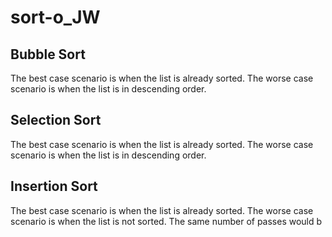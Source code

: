 # sort-o_JW

## Bubble Sort ##
The best case scenario is when the list is already sorted. 
The worse case scenario is when the list is in descending order. 


## Selection Sort ##
The best case scenario is when the list is already sorted. 
The worse case scenario is when the list is in descending order. 

## Insertion Sort ##
The best case scenario is when the list is already sorted. 
The worse case scenario is when the list is not sorted. The same number of passes would b

